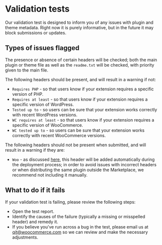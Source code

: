 # Validation tests

Our validation test is designed to inform you of any issues with plugin and theme metadata. Right now it is purely informative, but in the future it may block submissions or updates.

## Types of issues flagged
The presence or absence of certain headers will be checked; both the main plugin or theme file as well as the `readme.txt` will be checked, with priority given to the main file.

The following headers should be present, and will result in a warning if not:

- `Requires PHP` - so that users know if your extension requires a specific version of PHP.
- `Requires at least` - so that users know if your extension requires a specific version of WordPress.
- `Tested up to` - so users can be sure that your extension works correctly with recent WordPress versions.
- `WC requires at least` - so that users know if your extension requires a specific version of WooCommerce.
- `WC tested up to` - so users can be sure that your extension works correctly with recent WooCommerce versions.

The following headers should not be present when submitted, and will result in a warning if they are:

- `Woo` - as discussed [here](https://woocommerce.com/document/create-a-plugin/#section-14), this header will be added automatically during the deployment process; in order to avoid issues with incorrect headers or when distributing the same plugin outside the Marketplace, we recommend not including it manually.

## What to do if it fails

If your validation test is failing, please review the following steps:
- Open the test report.
- Identify the causes of the failure (typically a missing or misspelled header) and remedy it.
- If you believe you've run across a bug in the test, please email us at qit@woocommerce.com so we can review and make the necessary adjustments.
